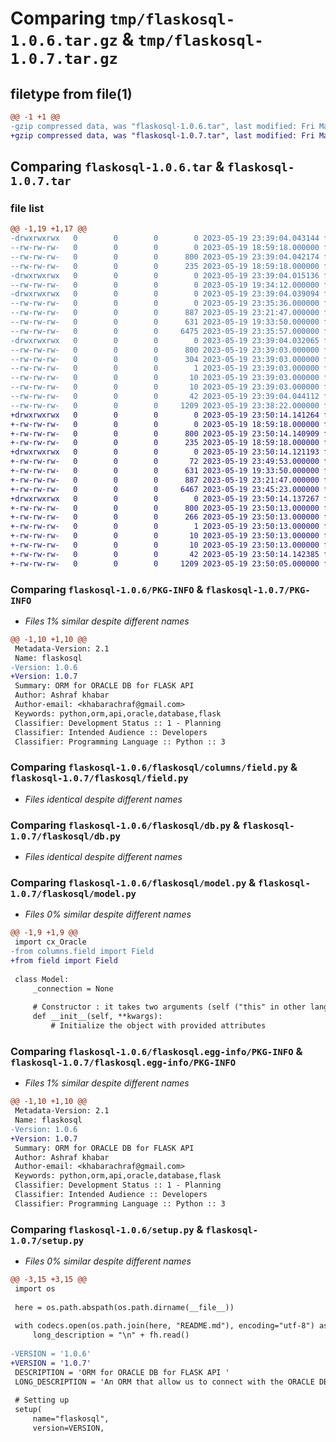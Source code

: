 # Comparing `tmp/flaskosql-1.0.6.tar.gz` & `tmp/flaskosql-1.0.7.tar.gz`

## filetype from file(1)

```diff
@@ -1 +1 @@
-gzip compressed data, was "flaskosql-1.0.6.tar", last modified: Fri May 19 23:39:04 2023, max compression
+gzip compressed data, was "flaskosql-1.0.7.tar", last modified: Fri May 19 23:50:14 2023, max compression
```

## Comparing `flaskosql-1.0.6.tar` & `flaskosql-1.0.7.tar`

### file list

```diff
@@ -1,19 +1,17 @@
-drwxrwxrwx   0        0        0        0 2023-05-19 23:39:04.043144 flaskosql-1.0.6/
--rw-rw-rw-   0        0        0        0 2023-05-19 18:59:18.000000 flaskosql-1.0.6/LICENSE
--rw-rw-rw-   0        0        0      800 2023-05-19 23:39:04.042174 flaskosql-1.0.6/PKG-INFO
--rw-rw-rw-   0        0        0      235 2023-05-19 18:59:18.000000 flaskosql-1.0.6/README.md
-drwxrwxrwx   0        0        0        0 2023-05-19 23:39:04.015136 flaskosql-1.0.6/flaskosql/
--rw-rw-rw-   0        0        0        0 2023-05-19 19:34:12.000000 flaskosql-1.0.6/flaskosql/__init__.py
-drwxrwxrwx   0        0        0        0 2023-05-19 23:39:04.039094 flaskosql-1.0.6/flaskosql/columns/
--rw-rw-rw-   0        0        0        0 2023-05-19 23:35:36.000000 flaskosql-1.0.6/flaskosql/columns/__init__.py
--rw-rw-rw-   0        0        0      887 2023-05-19 23:21:47.000000 flaskosql-1.0.6/flaskosql/columns/field.py
--rw-rw-rw-   0        0        0      631 2023-05-19 19:33:50.000000 flaskosql-1.0.6/flaskosql/db.py
--rw-rw-rw-   0        0        0     6475 2023-05-19 23:35:57.000000 flaskosql-1.0.6/flaskosql/model.py
-drwxrwxrwx   0        0        0        0 2023-05-19 23:39:04.032065 flaskosql-1.0.6/flaskosql.egg-info/
--rw-rw-rw-   0        0        0      800 2023-05-19 23:39:03.000000 flaskosql-1.0.6/flaskosql.egg-info/PKG-INFO
--rw-rw-rw-   0        0        0      304 2023-05-19 23:39:03.000000 flaskosql-1.0.6/flaskosql.egg-info/SOURCES.txt
--rw-rw-rw-   0        0        0        1 2023-05-19 23:39:03.000000 flaskosql-1.0.6/flaskosql.egg-info/dependency_links.txt
--rw-rw-rw-   0        0        0       10 2023-05-19 23:39:03.000000 flaskosql-1.0.6/flaskosql.egg-info/requires.txt
--rw-rw-rw-   0        0        0       10 2023-05-19 23:39:03.000000 flaskosql-1.0.6/flaskosql.egg-info/top_level.txt
--rw-rw-rw-   0        0        0       42 2023-05-19 23:39:04.044112 flaskosql-1.0.6/setup.cfg
--rw-rw-rw-   0        0        0     1209 2023-05-19 23:38:22.000000 flaskosql-1.0.6/setup.py
+drwxrwxrwx   0        0        0        0 2023-05-19 23:50:14.141264 flaskosql-1.0.7/
+-rw-rw-rw-   0        0        0        0 2023-05-19 18:59:18.000000 flaskosql-1.0.7/LICENSE
+-rw-rw-rw-   0        0        0      800 2023-05-19 23:50:14.140909 flaskosql-1.0.7/PKG-INFO
+-rw-rw-rw-   0        0        0      235 2023-05-19 18:59:18.000000 flaskosql-1.0.7/README.md
+drwxrwxrwx   0        0        0        0 2023-05-19 23:50:14.121193 flaskosql-1.0.7/flaskosql/
+-rw-rw-rw-   0        0        0       72 2023-05-19 23:49:53.000000 flaskosql-1.0.7/flaskosql/__init__.py
+-rw-rw-rw-   0        0        0      631 2023-05-19 19:33:50.000000 flaskosql-1.0.7/flaskosql/db.py
+-rw-rw-rw-   0        0        0      887 2023-05-19 23:21:47.000000 flaskosql-1.0.7/flaskosql/field.py
+-rw-rw-rw-   0        0        0     6467 2023-05-19 23:45:23.000000 flaskosql-1.0.7/flaskosql/model.py
+drwxrwxrwx   0        0        0        0 2023-05-19 23:50:14.137267 flaskosql-1.0.7/flaskosql.egg-info/
+-rw-rw-rw-   0        0        0      800 2023-05-19 23:50:13.000000 flaskosql-1.0.7/flaskosql.egg-info/PKG-INFO
+-rw-rw-rw-   0        0        0      266 2023-05-19 23:50:13.000000 flaskosql-1.0.7/flaskosql.egg-info/SOURCES.txt
+-rw-rw-rw-   0        0        0        1 2023-05-19 23:50:13.000000 flaskosql-1.0.7/flaskosql.egg-info/dependency_links.txt
+-rw-rw-rw-   0        0        0       10 2023-05-19 23:50:13.000000 flaskosql-1.0.7/flaskosql.egg-info/requires.txt
+-rw-rw-rw-   0        0        0       10 2023-05-19 23:50:13.000000 flaskosql-1.0.7/flaskosql.egg-info/top_level.txt
+-rw-rw-rw-   0        0        0       42 2023-05-19 23:50:14.142385 flaskosql-1.0.7/setup.cfg
+-rw-rw-rw-   0        0        0     1209 2023-05-19 23:50:05.000000 flaskosql-1.0.7/setup.py
```

### Comparing `flaskosql-1.0.6/PKG-INFO` & `flaskosql-1.0.7/PKG-INFO`

 * *Files 1% similar despite different names*

```diff
@@ -1,10 +1,10 @@
 Metadata-Version: 2.1
 Name: flaskosql
-Version: 1.0.6
+Version: 1.0.7
 Summary: ORM for ORACLE DB for FLASK API 
 Author: Ashraf khabar
 Author-email: <khabarachraf@gmail.com>
 Keywords: python,orm,api,oracle,database,flask
 Classifier: Development Status :: 1 - Planning
 Classifier: Intended Audience :: Developers
 Classifier: Programming Language :: Python :: 3
```

### Comparing `flaskosql-1.0.6/flaskosql/columns/field.py` & `flaskosql-1.0.7/flaskosql/field.py`

 * *Files identical despite different names*

### Comparing `flaskosql-1.0.6/flaskosql/db.py` & `flaskosql-1.0.7/flaskosql/db.py`

 * *Files identical despite different names*

### Comparing `flaskosql-1.0.6/flaskosql/model.py` & `flaskosql-1.0.7/flaskosql/model.py`

 * *Files 0% similar despite different names*

```diff
@@ -1,9 +1,9 @@
 import cx_Oracle
-from columns.field import Field
+from field import Field
 
 class Model:
     _connection = None
     
     # Constructor : it takes two arguments (self ("this" in other languages and *kwargs wich can be translated to string of values))
     def __init__(self, **kwargs):
         # Initialize the object with provided attributes
```

### Comparing `flaskosql-1.0.6/flaskosql.egg-info/PKG-INFO` & `flaskosql-1.0.7/flaskosql.egg-info/PKG-INFO`

 * *Files 1% similar despite different names*

```diff
@@ -1,10 +1,10 @@
 Metadata-Version: 2.1
 Name: flaskosql
-Version: 1.0.6
+Version: 1.0.7
 Summary: ORM for ORACLE DB for FLASK API 
 Author: Ashraf khabar
 Author-email: <khabarachraf@gmail.com>
 Keywords: python,orm,api,oracle,database,flask
 Classifier: Development Status :: 1 - Planning
 Classifier: Intended Audience :: Developers
 Classifier: Programming Language :: Python :: 3
```

### Comparing `flaskosql-1.0.6/setup.py` & `flaskosql-1.0.7/setup.py`

 * *Files 0% similar despite different names*

```diff
@@ -3,15 +3,15 @@
 import os
 
 here = os.path.abspath(os.path.dirname(__file__))
 
 with codecs.open(os.path.join(here, "README.md"), encoding="utf-8") as fh:
     long_description = "\n" + fh.read()
 
-VERSION = '1.0.6'
+VERSION = '1.0.7'
 DESCRIPTION = 'ORM for ORACLE DB for FLASK API '
 LONG_DESCRIPTION = 'An ORM that allow us to connect with the ORACLE DB using OOP concept, plus the interaction with the database in order to create a rest API using FLASK framwork '
 
 # Setting up
 setup(
     name="flaskosql",
     version=VERSION,
```

